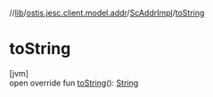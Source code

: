 //[lib](../../../index.md)/[ostis.jesc.client.model.addr](../index.md)/[ScAddrImpl](index.md)/[toString](to-string.md)

# toString

[jvm]\
open override fun [toString](to-string.md)(): [String](https://kotlinlang.org/api/latest/jvm/stdlib/kotlin/-string/index.html)
